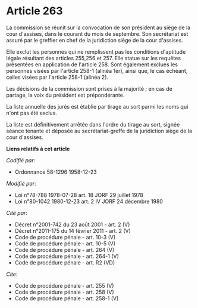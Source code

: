 # Article 263

La commission se réunit sur la convocation de son président au siège de la cour d'assises, dans le courant du mois de
septembre. Son secrétariat est assuré par le greffier en chef de la juridiction siège de la cour d'assises. 

Elle exclut les personnes qui ne remplissent pas les conditions d'aptitude légale résultant des articles 255,256 et 257. Elle
statue sur les requêtes présentées en application de l'article 258. Sont également exclues les personnes visées par l'article
258-1 (alinéa 1er), ainsi que, le cas échéant, celles visées par l'article 258-1 (alinéa 2). 

Les décisions de la commission sont prises à la majorité ; en cas de partage, la voix du président est prépondérante. 

La liste annuelle des jurés est établie par tirage au sort parmi les noms qui n'ont pas été exclus. 

La liste est définitivement arrêtée dans l'ordre du tirage au sort, signée séance tenante et déposée au secrétariat-greffe de
la juridiction siège de la cour d'assises.

**Liens relatifs à cet article**

_Codifié par_:

  - Ordonnance 58-1296 1958-12-23

_Modifié par_:

  - Loi n°78-788 1978-07-28 art. 18 JORF 29 juillet 1978
  - Loi n°80-1042 1980-12-23 art. 2 IV JORF 24 décembre 1980

_Cité par_:

  - Décret n°2001-742 du 23 août 2001 - art. 2 (V)
  - Décret n°2011-175 du 14 février 2011 - art. 2 (V)
  - Code de procédure pénale - art. 10-3 (V)
  - Code de procédure pénale - art. 10-5 (V)
  - Code de procédure pénale - art. 264 (V)
  - Code de procédure pénale - art. 264-1 (V)
  - Code de procédure pénale - art. R2 (VD)

_Cite_:

  - Code de procédure pénale - art. 255 (V)
  - Code de procédure pénale - art. 258 (V)
  - Code de procédure pénale - art. 258-1 (V)
